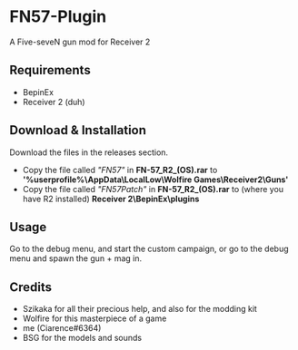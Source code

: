 # FN57-Plugin
A Five-seveN gun mod for Receiver 2





## Requirements
 - BepinEx
 - Receiver 2 (duh)
## Download & Installation
Download the files in the releases section.
 - Copy the file called _"FN57"_ in **FN-57_R2_(OS).rar** to **'%userprofile%\AppData\LocalLow\Wolfire Games\Receiver2\Guns'**
 - Copy the file called _"FN57Patch"_ in **FN-57_R2_(OS).rar** to (where you have R2 installed) **Receiver 2\BepinEx\plugins**
 ## Usage
Go to the debug menu, and start the custom campaign, or go to the debug menu and spawn the gun + mag in.
## Credits
 - Szikaka for all their precious help, and also for the modding kit
 - Wolfire for this masterpiece of a game
 - me (Ciarence#6364)
 - BSG for the models and sounds
